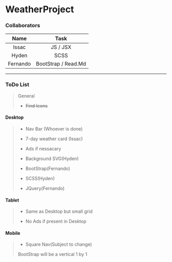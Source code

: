 # WeatherProject

### Collaborators

| Name    | Task                |
| :----:  | :----:              |
| Issac   | JS / JSX            |
| Hyden   | SCSS                |
| Fernando| BootStrap / Read.Md |

_______________________________________________________________

### ToDo List

> General
> 
> - ~~Find Icons~~

#### Desktop

> - Nav Bar (Whoever is done)
>
> - 7-day weather card (Issac)
>
> - Ads if nessacary
>
> - Background SVG(Hyden)
>
> - BootStrap(Fernando)
>
> - SCSS(Hyden)
>
> - JQuery(Fernando)

#### Tablet

> - Same as Desktop but small grid 
>
> - No Ads if present in Desktop

#### Mobile

> - Square Nav(Subject to change)
>
> BootStrap will be a vertical 1 by 1


